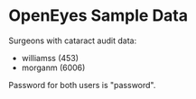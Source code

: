 # OpenEyes Sample Data

Surgeons with cataract audit data:

* williamss (453)
* morganm (6006)

Password for both users is "password".

